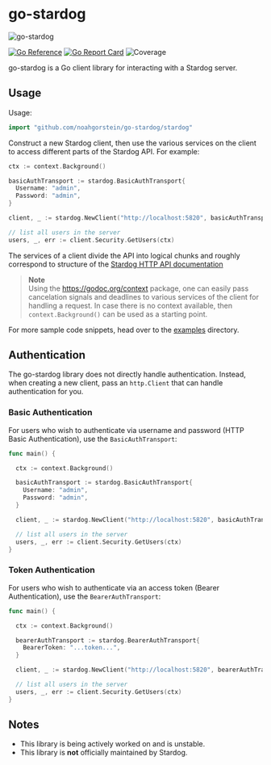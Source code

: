 # go-stardog

![go-stardog](https://user-images.githubusercontent.com/23270779/175647530-ae5a8681-87a6-471d-a03a-4c700610483d.jpg)

[![Go Reference](https://pkg.go.dev/badge/github.com/noahgorstein/go-stardog.svg)](https://pkg.go.dev/github.com/noahgorstein/go-stardog) 
[![Go Report Card](https://goreportcard.com/badge/github.com/noahgorstein/go-stardog)](https://goreportcard.com/report/github.com/noahgorstein/go-stardog)
![Coverage](https://img.shields.io/badge/Coverage-96.2%25-brightgreen)


go-stardog is a Go client library for interacting with a Stardog server.

## Usage

Usage:


```go
import "github.com/noahgorstein/go-stardog/stardog"
```

Construct a new Stardog client, then use the various services on the client to
access different parts of the Stardog API. For example:

```go
ctx := context.Background()

basicAuthTransport := stardog.BasicAuthTransport{
  Username: "admin",
  Password: "admin",
}

client, _ := stardog.NewClient("http://localhost:5820", basicAuthTransport.Client())

// list all users in the server
users, _, err := client.Security.GetUsers(ctx)
```

The services of a client divide the API into logical chunks and roughly correspond to structure of the [Stardog HTTP API documentation](https://stardog-union.github.io/http-docs/)

> **Note**<br>
> Using the https://godoc.org/context package, one can easily
> pass cancelation signals and deadlines to various services of the client for
> handling a request. In case there is no context available, then `context.Background()`
> can be used as a starting point.

For more sample code snippets, head over to the [examples](https://github.com/noahgorstein/go-stardog/tree/main/examples) directory.

## Authentication

The go-stardog library does not directly handle authentication. Instead, when
creating a new client, pass an `http.Client` that can handle authentication for
you.

### Basic Authentication

For users who wish to authenticate via username and password (HTTP Basic Authentication), use the `BasicAuthTransport`:

```go
func main() {

  ctx := context.Background()

  basicAuthTransport := stardog.BasicAuthTransport{
    Username: "admin",
    Password: "admin",
  }

  client, _ := stardog.NewClient("http://localhost:5820", basicAuthTransport.Client())

  // list all users in the server
  users, _, err := client.Security.GetUsers(ctx)
}
```

### Token Authentication

For users who wish to authenticate via an access token (Bearer Authentication), use the `BearerAuthTransport`:

```go
func main() {

  ctx := context.Background()

  bearerAuthTransport := stardog.BearerAuthTransport{
    BearerToken: "...token...",
  }

  client, _ := stardog.NewClient("http://localhost:5820", bearerAuthTransport.Client())

  // list all users in the server
  users, _, err := client.Security.GetUsers(ctx)
}
```

## Notes

- This library is being actively worked on and is unstable. 
- This library is **not** officially maintained by Stardog.
